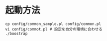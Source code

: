 # 起動方法

    cp config/common_sample.pl config/common.pl
    vi config/commot.pl # 設定を自分の環境に合わせる
    ./boostrap
